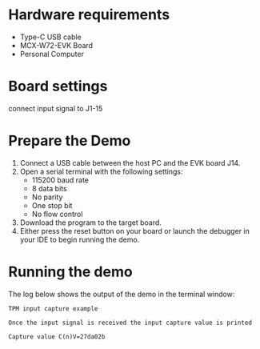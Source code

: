 Hardware requirements
=====================
- Type-C USB cable
- MCX-W72-EVK Board
- Personal Computer

Board settings
============
connect input signal to J1-15

Prepare the Demo
================
1.  Connect a USB cable between the host PC and the EVK board J14.
2.  Open a serial terminal with the following settings:
    - 115200 baud rate
    - 8 data bits
    - No parity
    - One stop bit
    - No flow control
3.  Download the program to the target board.
4.  Either press the reset button on your board or launch the debugger in your IDE to begin running the demo.

Running the demo
================
The log below shows the output of the demo in the terminal window:
~~~~~~~~~~~~~~~~~~~~~~~~~~~~~~~~~~~
TPM input capture example

Once the input signal is received the input capture value is printed

Capture value C(n)V=27da02b
~~~~~~~~~~~~~~~~~~~~~~~~~~~~~~~~~~~
